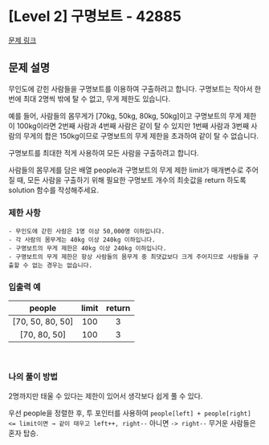# [Level 2] 구명보트 - 42885
[문제 링크](https://school.programmers.co.kr/learn/courses/30/lessons/42885)

## 문제 설명
무인도에 갇힌 사람들을 구명보트를 이용하여 구출하려고 합니다. 구명보트는 작아서 한 번에 최대 2명씩 밖에 탈 수 없고, 무게 제한도 있습니다.

예를 들어, 사람들의 몸무게가 [70kg, 50kg, 80kg, 50kg]이고 구명보트의 무게 제한이 100kg이라면 2번째 사람과 4번째 사람은 같이 탈 수 있지만 1번째 사람과 3번째 사람의 무게의 합은 150kg이므로 구명보트의 무게 제한을 초과하여 같이 탈 수 없습니다.

구명보트를 최대한 적게 사용하여 모든 사람을 구출하려고 합니다.

사람들의 몸무게를 담은 배열 people과 구명보트의 무게 제한 limit가 매개변수로 주어질 때, 모든 사람을 구출하기 위해 필요한 구명보트 개수의 최솟값을 return 하도록 solution 함수를 작성해주세요.

### 제한 사항

```
- 무인도에 갇힌 사람은 1명 이상 50,000명 이하입니다.
- 각 사람의 몸무게는 40kg 이상 240kg 이하입니다.
- 구명보트의 무게 제한은 40kg 이상 240kg 이하입니다.
- 구명보트의 무게 제한은 항상 사람들의 몸무게 중 최댓값보다 크게 주어지므로 사람들을 구출할 수 없는 경우는 없습니다.
```


### 입출력 예

|      people      | limit | return |
|:----------------:|:-----:|:------:|
| [70, 50, 80, 50] |  100  |   3    |
|   [70, 80, 50]   |  100  |   3    |

<br />

### 나의 풀이 방법

2명까지만 태울 수 있다는 제한이 있어서 생각보다 쉽게 풀 수 있다.

우선 people을 정렬한 후, 투 포인터를 사용하여 `people[left] + people[right] <= limit이면 → 같이 태우고 left++, right--`
아니면 `-> right--` 무거운 사람들은 혼자 탑승. 